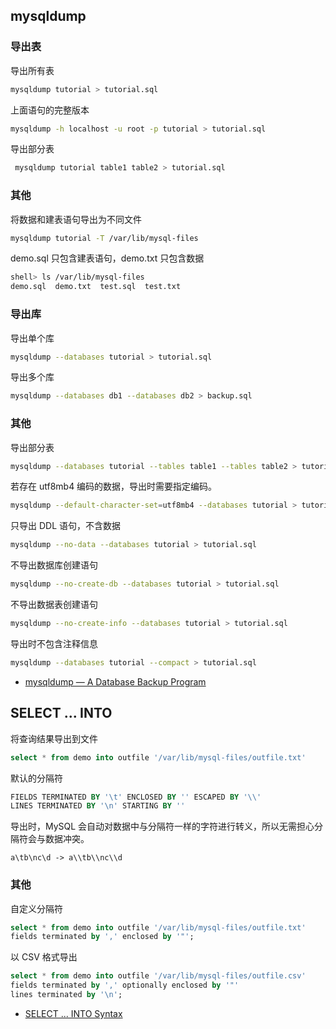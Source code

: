 ## mysqldump

### 导出表

导出所有表

```sh
mysqldump tutorial > tutorial.sql
```

上面语句的完整版本

```sh
mysqldump -h localhost -u root -p tutorial > tutorial.sql
```

导出部分表

```sh
 mysqldump tutorial table1 table2 > tutorial.sql
```

### 其他

将数据和建表语句导出为不同文件

```sh
mysqldump tutorial -T /var/lib/mysql-files
```

demo.sql 只包含建表语句，demo.txt 只包含数据

```sh
shell> ls /var/lib/mysql-files
demo.sql  demo.txt  test.sql  test.txt
```

### 导出库

导出单个库

```sh
mysqldump --databases tutorial > tutorial.sql
```

导出多个库

```sh
mysqldump --databases db1 --databases db2 > backup.sql
```

### 其他

导出部分表

```sh
mysqldump --databases tutorial --tables table1 --tables table2 > tutorial.sql
```

若存在 utf8mb4 编码的数据，导出时需要指定编码。

```sh
mysqldump --default-character-set=utf8mb4 --databases tutorial > tutorial.sql
```

只导出 DDL 语句，不含数据

```sh
mysqldump --no-data --databases tutorial > tutorial.sql
```

不导出数据库创建语句

```sh
mysqldump --no-create-db --databases tutorial > tutorial.sql
```

不导出数据表创建语句

```sh
mysqldump --no-create-info --databases tutorial > tutorial.sql
```

导出时不包含注释信息

```sh
mysqldump --databases tutorial --compact > tutorial.sql
```

- [mysqldump — A Database Backup Program](https://dev.mysql.com/doc/refman/5.7/en/mysqldump.html)

## SELECT ... INTO

将查询结果导出到文件

```sql
select * from demo into outfile '/var/lib/mysql-files/outfile.txt'
```

默认的分隔符

```sql
FIELDS TERMINATED BY '\t' ENCLOSED BY '' ESCAPED BY '\\'
LINES TERMINATED BY '\n' STARTING BY ''
```

导出时，MySQL 会自动对数据中与分隔符一样的字符进行转义，所以无需担心分隔符会与数据冲突。

```text
a\tb\nc\d -> a\\tb\\nc\\d
```

### 其他

自定义分隔符

```sql
select * from demo into outfile '/var/lib/mysql-files/outfile.txt' 
fields terminated by ',' enclosed by '"';
```

以 CSV 格式导出

```sql
select * from demo into outfile '/var/lib/mysql-files/outfile.csv' 
fields terminated by ',' optionally enclosed by '"' 
lines terminated by '\n';
```

- [SELECT ... INTO Syntax](https://dev.mysql.com/doc/refman/5.7/en/select-into.html)
